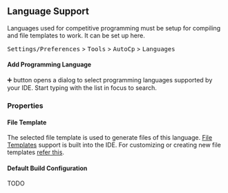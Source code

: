 ## Language Support

Languages used for competitive programming must be setup for compiling and file templates to work. It can be set up
here.

<kbd>Settings/Preferences</kbd> > <kbd>Tools</kbd> > <kbd>AutoCp</kbd> > <kbd>Languages</kbd>

#### Add Programming Language

➕ button opens a dialog to select programming languages supported by your IDE. Start typing with the list in focus to
search.

### Properties

#### File Template

The selected file template is used to generate files of this
language. [File Templates](https://www.jetbrains.com/help/clion/settings-file-and-code-templates.html) support is built
into the IDE. For customizing or creating new file templates [refer this](/docs/customizing/file-template.md).

#### Default Build Configuration

TODO